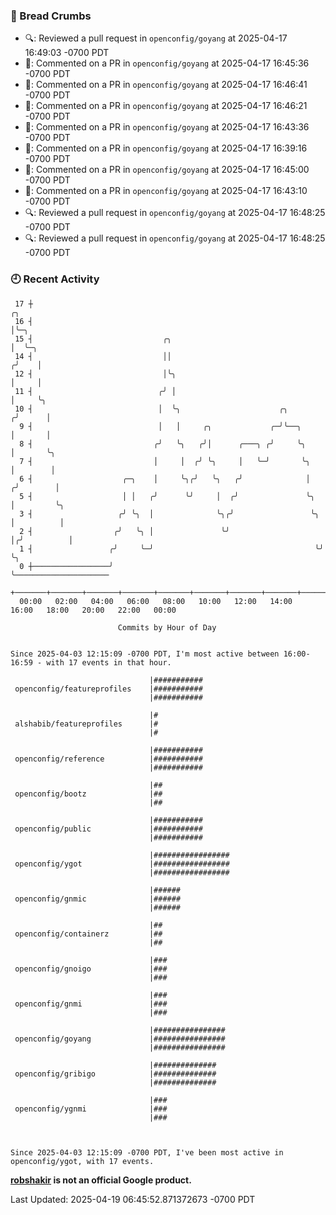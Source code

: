 ### 🍞 Bread Crumbs

 * 🔍: Reviewed a pull request in  `openconfig/goyang` at 2025-04-17 16:49:03 -0700 PDT
 * 💬: Commented on a PR in  `openconfig/goyang` at 2025-04-17 16:45:36 -0700 PDT
 * 💬: Commented on a PR in  `openconfig/goyang` at 2025-04-17 16:46:41 -0700 PDT
 * 💬: Commented on a PR in  `openconfig/goyang` at 2025-04-17 16:46:21 -0700 PDT
 * 💬: Commented on a PR in  `openconfig/goyang` at 2025-04-17 16:43:36 -0700 PDT
 * 💬: Commented on a PR in  `openconfig/goyang` at 2025-04-17 16:39:16 -0700 PDT
 * 💬: Commented on a PR in  `openconfig/goyang` at 2025-04-17 16:45:00 -0700 PDT
 * 💬: Commented on a PR in  `openconfig/goyang` at 2025-04-17 16:43:10 -0700 PDT
 * 🔍: Reviewed a pull request in  `openconfig/goyang` at 2025-04-17 16:48:25 -0700 PDT
 * 🔍: Reviewed a pull request in  `openconfig/goyang` at 2025-04-17 16:48:25 -0700 PDT

### 🕘 Recent Activity
```
 17 ┼                                                                    ╭╮
 16 ┤                                                                    │╰─╮
 15 ┤                             ╭╮                                     │  ╰─╮
 14 ┤                             ││                                    ╭╯    │
 12 ┤                             │╰╮                                   │     │
 11 ┤                            ╭╯ │                                   │     ╰╮
 10 ┤                            │  ╰╮                      ╭╮         ╭╯      │
  9 ┤                            │   │     ╭╮             ╭─╯╰──╮      │       │
  8 ┤                           ╭╯   ╰╮   ╭╯│      ╭───╮ ╭╯     ╰╮     │       ╰╮
  7 ┤                           │     │  ╭╯ ╰╮     │   ╰─╯       ╰╮    │        │
  6 ┤                    ╭─╮    │     ╰╮╭╯   ╰╮   ╭╯              │   ╭╯        │
  5 ┤                    │ │   ╭╯      ╰╯     │  ╭╯               ╰╮  │         ╰╮
  3 ┤                   ╭╯ ╰╮  │              ╰╮╭╯                 ╰╮ │          │
  2 ┤                  ╭╯   ╰╮ │               ╰╯                   │╭╯          │
  1 ┤                 ╭╯     ╰─╯                                    ╰╯           ╰╮
  0 ┼─────────────────╯                                                           ╰─────────────────────
    +───────+───────+───────+───────+───────+───────+───────+───────+───────+───────+───────+───────+────
  00:00   02:00   04:00   06:00   08:00   10:00   12:00   14:00   16:00   18:00   20:00   22:00   00:00   

						Commits by Hour of Day


Since 2025-04-03 12:15:09 -0700 PDT, I'm most active between 16:00-16:59 - with 17 events in that hour.

```



```
                               |###########
 openconfig/featureprofiles    |###########
                               |###########

                               |#
 alshabib/featureprofiles      |#
                               |#

                               |###########
 openconfig/reference          |###########
                               |###########

                               |##
 openconfig/bootz              |##
                               |##

                               |###########
 openconfig/public             |###########
                               |###########

                               |#################
 openconfig/ygot               |#################
                               |#################

                               |######
 openconfig/gnmic              |######
                               |######

                               |##
 openconfig/containerz         |##
                               |##

                               |###
 openconfig/gnoigo             |###
                               |###

                               |###
 openconfig/gnmi               |###
                               |###

                               |################
 openconfig/goyang             |################
                               |################

                               |##############
 openconfig/gribigo            |##############
                               |##############

                               |###
 openconfig/ygnmi              |###
                               |###



Since 2025-04-03 12:15:09 -0700 PDT, I've been most active in openconfig/ygot, with 17 events.

```
**[robshakir](mailto:robjs@google.com) is not an official Google product.**  


Last Updated: 2025-04-19 06:45:52.871372673 -0700 PDT
